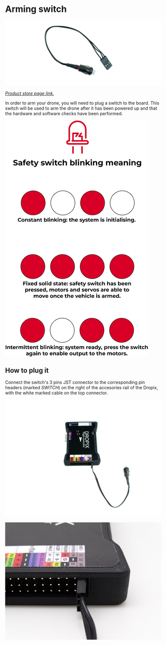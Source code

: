 # Arming switch

![](../.gitbook/assets/arming-switch-drotek.png)

[_Product store page link._](https://store.drotek.com/accessories/490-254-led-pushbutton-switch.html#/108-cable-dropix)

In order to arm your drone, you will need to plug a switch to the board. This switch will be used to arm the drone after it has been powered up and that the hardware and software checks have been performed.

![](../.gitbook/assets/blink-switch.png)

## How to plug it

Connect the switch's 3 pins JST connector to the corresponding pin headers \(marked _SWITCH_\) on the right of the accesories rail of the Dropix, with the white marked cable on the top connector.

![](../.gitbook/assets/dropix-plug-to-arming-switch-drotek%20%281%29.png)

![](../.gitbook/assets/switch1.jpg)

